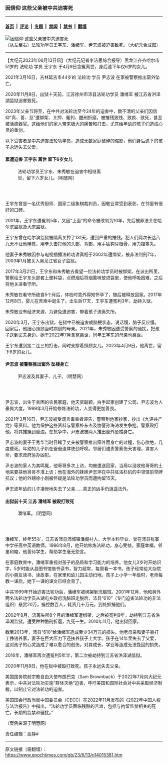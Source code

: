### 因信仰 这些父亲被中共迫害死

---

#### [首页](../../../..?n14015381) &nbsp;|&nbsp; [评论](../../../../../epoch-comment?n14015381) &nbsp;|&nbsp; [专题](../../../../../epoch-special?n14015381) &nbsp;|&nbsp; [禁闻](../../../../../epoch-news?n14015381) &nbsp;|&nbsp; [禁书](../../../../../books?n14015381) &nbsp;|&nbsp; [翻墙](https://github.com/gfw-breaker/nogfw/blob/master/README.md?n14015381)


<div><img alt="因信仰 这些父亲被中共迫害死" class="attachment-djy_600_400 size-djy_600_400 wp-post-image" src="https://i.epochtimes.com/assets/uploads/2023/06/id14015506-2023-06-13-21_Fotor-600x400.jpg"/>
<div class="caption">
 （从左至右）法轮功学员王宇东、潘绪军、尹志波被迫害致死。（大纪元合成图）
</div></div><hr/><div class="post_content" id="artbody" itemprop="articleBody">
 <!-- article content begin -->
 <p>
  【大纪元2023年06月13日讯】（大纪元记者李洁思综合报导）黑龙江齐齐哈尔市51岁的
  <ok href="https://www.epochtimes.com/gb/tag/%E6%B3%95%E8%BD%AE%E5%8A%9F.html">
   法轮功
  </ok>
  学员
  <ok href="https://www.epochtimes.com/gb/tag/%E7%8E%8B%E5%AE%87%E4%B8%9C.html">
   王宇东
  </ok>
  于4月9日含冤离世，身后遗下年仅6岁的女儿。
 </p>
 <p>
  2021年3月16日，吉林延吉市44岁的
  <ok href="https://www.epochtimes.com/gb/tag/%E6%B3%95%E8%BD%AE%E5%8A%9F.html">
   法轮功
  </ok>
  学员
  <ok href="https://www.epochtimes.com/gb/tag/%E5%B0%B9%E5%BF%97%E6%B3%A2.html">
   尹志波
  </ok>
  在家被警察推出窗外坠亡。
 </p>
 <p>
  2020年11月8日，出狱十天前，江苏徐州市沛县法轮功学员
  <ok href="https://www.epochtimes.com/gb/tag/%E6%BD%98%E7%BB%AA%E5%86%9B.html">
   潘绪军
  </ok>
  被江苏省洪泽湖监狱迫害致死。
 </p>
 <p>
  2023年父亲节将至，在中共对法轮功至今24年的迫害中，数不清的父亲们因信仰“真、善、忍”遭绑架、关押、冤判、酷刑折磨，被摧残致残、致疯、致死，甚至被活摘器官。这给他们的家人带来极大的痛苦和打击，尤其给年幼的孩子们造成心灵的重创。
 </p>
 <p>
  以下受害者是中共迫害法轮功学员，造成无数家庭破碎的缩影，他们身后遗下的孩子永远失去父爱。
 </p>
 <h4>
  累遭迫害
  <ok href="https://www.epochtimes.com/gb/tag/%E7%8E%8B%E5%AE%87%E4%B8%9C.html">
   王宇东
  </ok>
  离世 留下6岁女儿
 </h4>
 <figure aria-describedby="caption-attachment-14015411" class="wp-caption aligncenter" id="attachment_14015411" style="width: 270px">
  <ok href="https://i.epochtimes.com/assets/uploads/2023/06/id14015411-2023-4-18-203311-1.jpg" target="_blank">
   <img alt="" class="wp-image-14015411" src="https://i.epochtimes.com/assets/uploads/2023/06/id14015411-2023-4-18-203311-1.jpg"/>
  </ok>
  <br/><figcaption class="wp-caption-text" id="caption-attachment-14015411">
   法轮功学员王宇东、朱秀敏在迫害中相继离世，留下六岁女儿。（明慧网）
  </figcaption><br/>
 </figure><br/>
 <p>
  王宇东曾是一名优秀厨师、国家二级象棋裁判员，因敬业常受到表彰，在邻里有很好的口碑。
 </p>
 <p>
  2001年，王宇东遭冤判5年，又因“上面”的命令被改判为10年，先后被非法关在哈尔滨监狱及大庆监狱。
 </p>
 <p>
  王宇东曾在哈尔滨监狱被隔离关押了131天，遭到严重的摧残。犯人们两次长达八九天不让他睡觉，用拳头击打他的头部、背部，用手猛钩耳根骨，用力捏睾丸。
 </p>
 <p>
  他妻子朱秀敏因参与电视插播法轮功讲真相于2002年遭绑架，被非法判刑7年，2003年1月被关入黑龙江省女子监狱。
 </p>
 <p>
  2017年3月21日，王宇东和朱秀敏去看望一位法轮功学员时被绑架。在派出所里，警察给王宇东头部套上塑料袋，点燃烟后将烟薰味放进袋里，使他呼吸困难，之后将他关进看守所。
 </p>
 <p>
  朱秀敏在看守所绝食5个月后，体检时意外得知怀孕了，随后被释放回家。2017年12月8日，婴儿在苦难中诞生了。出生后17天，王宇东遭冤判3年，劫持入狱。
 </p>
 <p>
  朱秀敏没有经济来源，为避免遭迫害，带着孩子流离失所。
 </p>
 <p>
  2020年3月，王宇东出狱，在狱中已被迫害成脑梗状态，说话慢，脑子反应慢。回家后，他细心照顾当时病倒的母亲。2021年，朱秀敏因遭受警察的骚扰，把孩子送到丈夫身边。她于2022年7月含冤离世，同年王宇东的母亲也离世。
 </p>
 <p>
  王宇东遭到接二连三的打击，同时支撑着照顾女儿。2023年4月9日，他离世，留下6岁的女儿。
 </p>
 <h4 class="title">
  <ok href="https://www.epochtimes.com/gb/tag/%E5%B0%B9%E5%BF%97%E6%B3%A2.html">
   尹志波
  </ok>
  被警察推出窗外 坠楼身亡
 </h4>
 <figure aria-describedby="caption-attachment-14015394" class="wp-caption aligncenter" id="attachment_14015394" style="width: 276px">
  <ok href="https://i.epochtimes.com/assets/uploads/2023/06/id14015394-2022-9-17-yin-zhibo-family.jpg" target="_blank">
   <img alt="" class="wp-image-14015394" src="https://i.epochtimes.com/assets/uploads/2023/06/id14015394-2022-9-17-yin-zhibo-family.jpg"/>
  </ok>
  <br/><figcaption class="wp-caption-text" id="caption-attachment-14015394">
   尹志波及其妻子、儿子。（明慧网）
  </figcaption><br/>
 </figure><br/>
 <p>
  尹志波，出生于贫困的农民家庭，他天资聪颖，白手起家创建了公司。尹志波为人豪爽大度，1999年3月开始修炼法轮功，人变得更加善良。
 </p>
 <p>
  2021年3月16日，尹志波被受谎言毒害者诬告，警察到他家抄家，抄出《九评共产党》等资料。他为保护这些资料与警察朴东杰及协警孙海涛发生争抢。警察殴打他，将其推搡到窗边。在抗争中，尹志波被两人推出窗外坠楼身亡。
 </p>
 <p>
  尹志波的妻子王秀华当时目睹了丈夫被警察推出窗外而身亡的过程，伤心欲绝，几度昏死。年幼的儿子趴在爸爸遗体使劲呼唤。邻居们谴责警察伤天害理，谋害人命，要求政府惩办凶犯。
 </p>
 <p>
  尹志波的家人为其鸣冤，他哥哥多次上访，均被遣送回家，当局以没收他哥哥的土地来要挟他哥哥不准上访；他在海外的妹妹尹志萍在中共驻洛杉矶的中领馆前举牌抗议；他的外甥徐小刚被怀疑是法轮功学员而遭拘留15天。
 </p>
 <p>
  尹志波年幼的儿子凄惨地失去了父亲……真正的凶手仍逍遥法外。
 </p>
 <h4 class="title">
  出狱前十天 江苏
  <ok href="https://www.epochtimes.com/gb/tag/%E6%BD%98%E7%BB%AA%E5%86%9B.html">
   潘绪军
  </ok>
  被殴打致死
 </h4>
 <figure aria-describedby="caption-attachment-14015435" class="wp-caption aligncenter" id="attachment_14015435" style="width: 229px">
  <ok href="https://i.epochtimes.com/assets/uploads/2023/06/id14015435-2021-1-16-i100237_01.jpg" target="_blank">
   <img alt="" class="wp-image-14015435" src="https://i.epochtimes.com/assets/uploads/2023/06/id14015435-2021-1-16-i100237_01-600x800.jpg"/>
  </ok>
  <br/><figcaption class="wp-caption-text" id="caption-attachment-14015435">
   潘绪军。（明慧网）
  </figcaption><br/>
 </figure><br/>
 <p>
  潘绪军，终年55岁，江苏省沛县沛城镇潘阁村人，大学本科毕业，曾在沛县张寨中学任高中英语教师。1996年8月，他开始修炼法轮功，身心受益。家庭幸福，邻里和睦，他善待学生，帮助学生毫无怨言。
 </p>
 <p>
  在家庭教育中，潘绪军重视对孩子的品质和学习能力的培养。他女儿3岁时开始识字，5岁时能从县图书馆借书读书，智力超常，每周看一本书。孩子经常给大杂院的小朋友读书、读故事，在家里和幼儿园主动扫地。孩子上小学一年级时，老师每教一课后，她下一课的课文已经会背了。
 </p>
 <p>
  中共1999年开始迫害法轮功后，潘绪军被绑架到洗脑班。2001年12月，他和另外两名法轮功学员从湖屯乡政府洗脑班走脱后，沛县“610”（专门迫害法轮功的非法组织）悬赏20万，操控数百人，耗资几十万元，到处抓捕他们。
 </p>
 <p>
  2002年8月，流离失所8个月的潘绪军遭绑架，之后被冤判9年，劫持到江苏省洪泽湖监狱，遭受种种酷刑折磨，九死一生。2010年11月，他出狱回家。
 </p>
 <p>
  截至2013年，沛县“610”给潘绪军造成至少34万元的损失。他老母亲和妻子靠打工挣钱养家，妻子在巨大压力下还扶养孩子上大学。孩子在14年里失去了父爱，这对孩子的心灵造成了难以愈合的创伤，对其成长、学业等造成无法挽回的损失。
 </p>
 <p>
  2016年，潘绪军再次遭冤判5年半，第二次被劫持到江苏省洪泽湖监狱。
 </p>
 <p>
  2020年11月8日，他在狱中被殴打致死。孩子永远失去父亲。
 </p>
 <p>
  美国国务院前宗教自由大使布朗巴克（Sam Brownback）于2022年7月向大纪元表示，中共对法轮功实施“群体灭绝”迫害，呼吁美国和国际社会对中共采取经济制裁，以制止它对法轮功的迫害。
 </p>
 <p>
  美国国会行政当局中国委员会（CECC）在2022年11月发布的《2022年中国人权与法治报告》中指出，“法轮功学员面临残酷的苦难，包括与拘留监禁相关的死亡，长期的监禁和骚扰。”
 </p>
 <p>
  （案例来源于明慧网）
 </p>
 <p>
  责任编辑：高静#
 </p>
 <!-- article content end -->
 <div id="below_article_ad">
 </div>
</div>


---

原文链接（需翻墙）：https://www.epochtimes.com/gb/23/6/13/n14015381.htm